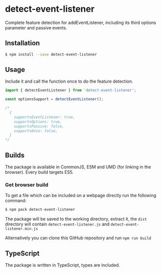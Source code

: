 # detect-event-listener

Complete feature detection for addEventListener, including its third options parameter and passive events. 

## Installation

```bash
$ npm install --save detect-event-listener
```

## Usage

Include it and call the function once to do the feature detection.

```js
import { detectEventListener } from 'detect-event-listener';

const optionsSupport = detectEventListener();

/*
  {
    supportsEventListener: true,
    supportsOptions: true,
    supportsPassive: false,
    supportsOnce: false,
  }
*/
```

## Builds

The package is available in CommonJS, ESM and UMD (for linking in the browser). Every build targets ES5.

### Get browser build

To get a file which can be included on a webpage directly run the following command:

```bash
$ npm pack detect-event-listener
```

The package will be saved to the working directory, extract it, the `dist` directory will contain `detect-event-listener.js` and `detect-event-listener.min.js`

Alternatively you can clone this GitHub repository and run `npm run build`

## TypeScript

The package is written in TypeScript, types are included.
